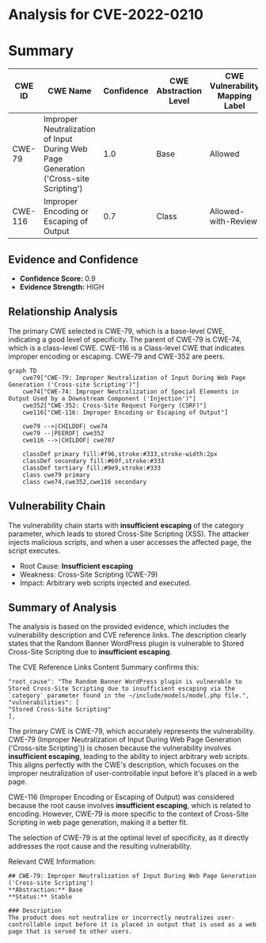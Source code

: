 # Analysis for CVE-2022-0210

# Summary
| CWE ID | CWE Name | Confidence | CWE Abstraction Level | CWE Vulnerability Mapping Label | CWE-Vulnerability Mapping Notes |
|---|---|---|---|---|---|
| CWE-79 | Improper Neutralization of Input During Web Page Generation ('Cross-site Scripting') | 1.0 | Base | Allowed | Primary CWE |
| CWE-116 | Improper Encoding or Escaping of Output | 0.7 | Class | Allowed-with-Review | Secondary Candidate |

## Evidence and Confidence

*   **Confidence Score:** 0.9
*   **Evidence Strength:** HIGH

## Relationship Analysis
The primary CWE selected is CWE-79, which is a base-level CWE, indicating a good level of specificity. The parent of CWE-79 is CWE-74, which is a class-level CWE.
CWE-116 is a Class-level CWE that indicates improper encoding or escaping.
CWE-79 and CWE-352 are peers.

```mermaid
graph TD
    cwe79["CWE-79: Improper Neutralization of Input During Web Page Generation ('Cross-site Scripting')"]
    cwe74["CWE-74: Improper Neutralization of Special Elements in Output Used by a Downstream Component ('Injection')"]
    cwe352["CWE-352: Cross-Site Request Forgery (CSRF)"]
    cwe116["CWE-116: Improper Encoding or Escaping of Output"]

    cwe79 -->|CHILDOF| cwe74
    cwe79 --|PEEROF| cwe352
    cwe116 -->|CHILDOF| cwe707

    classDef primary fill:#f96,stroke:#333,stroke-width:2px
    classDef secondary fill:#69f,stroke:#333
    classDef tertiary fill:#9e9,stroke:#333
    class cwe79 primary
    class cwe74,cwe352,cwe116 secondary
```

## Vulnerability Chain
The vulnerability chain starts with **insufficient escaping** of the category parameter, which leads to stored Cross-Site Scripting (XSS). The attacker injects malicious scripts, and when a user accesses the affected page, the script executes.
  - Root Cause: **Insufficient escaping**
  - Weakness: Cross-Site Scripting (CWE-79)
  - Impact: Arbitrary web scripts injected and executed.

## Summary of Analysis
The analysis is based on the provided evidence, which includes the vulnerability description and CVE reference links. The description clearly states that the Random Banner WordPress plugin is vulnerable to Stored Cross-Site Scripting due to **insufficient escaping**.

The CVE Reference Links Content Summary confirms this:
```
"root_cause": "The Random Banner WordPress plugin is vulnerable to Stored Cross-Site Scripting due to insufficient escaping via the `category` parameter found in the ~/include/models/model.php file.",
"vulnerabilities": [
"Stored Cross-Site Scripting"
],
```
The primary CWE is CWE-79, which accurately represents the vulnerability.
CWE-79 (Improper Neutralization of Input During Web Page Generation ('Cross-site Scripting')) is chosen because the vulnerability involves **insufficient escaping**, leading to the ability to inject arbitrary web scripts. This aligns perfectly with the CWE's description, which focuses on the improper neutralization of user-controllable input before it's placed in a web page.

CWE-116 (Improper Encoding or Escaping of Output) was considered because the root cause involves **insufficient escaping**, which is related to encoding. However, CWE-79 is more specific to the context of Cross-Site Scripting in web page generation, making it a better fit.

The selection of CWE-79 is at the optimal level of specificity, as it directly addresses the root cause and the resulting vulnerability.

Relevant CWE Information:
```
## CWE-79: Improper Neutralization of Input During Web Page Generation ('Cross-site Scripting')
**Abstraction:** Base
**Status:** Stable

### Description
The product does not neutralize or incorrectly neutralizes user-controllable input before it is placed in output that is used as a web page that is served to other users.
```
